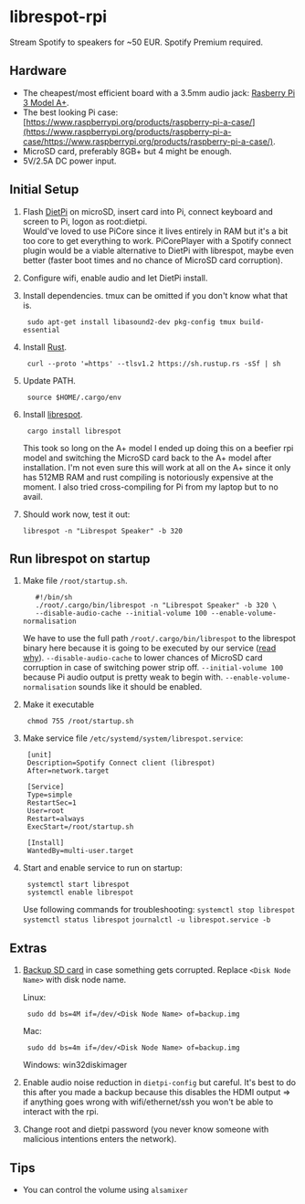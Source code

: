 # librespot-rpi

Stream Spotify to speakers for ~50 EUR. Spotify Premium required.

## Hardware

- The cheapest/most efficient board with a 3.5mm audio jack: [Rasberry Pi 3 Model A+](https://www.raspberrypi.org/products/raspberry-pi-3-model-a-plus/).
- The best looking Pi case: [https://www.raspberrypi.org/products/raspberry-pi-a-case/](https://www.raspberrypi.org/products/raspberry-pi-a-case/https://www.raspberrypi.org/products/raspberry-pi-a-case/).
- MicroSD card, preferably 8GB+ but 4 might be enough.
- 5V/2.5A DC power input.

## Initial Setup

1. Flash [DietPi](https://dietpi.com/) on microSD, insert card into Pi, connect keyboard and screen to Pi, logon as root:dietpi.  
  Would've loved to use PiCore since it lives entirely in RAM but it's a bit too core to get everything to work. PiCorePlayer with a Spotify connect plugin would be a viable alternative to DietPi with librespot, maybe even better (faster boot times and no chance of MicroSD card corruption).
2. Configure wifi, enable audio and let DietPi install.
2. Install dependencies. tmux can be omitted if you don't know what that is.

        sudo apt-get install libasound2-dev pkg-config tmux build-essential
3. Install [Rust](https://www.rust-lang.org/).

        curl --proto '=https' --tlsv1.2 https://sh.rustup.rs -sSf | sh
4. Update PATH.

        source $HOME/.cargo/env
5. Install [librespot](https://github.com/librespot-org/librespot).

        cargo install librespot  
    
    This took so long on the A+ model I ended up doing this on a beefier rpi model and switching the MicroSD card back to the A+ model after installation. I'm not even sure this will work at all on the A+ since it only has 512MB RAM and rust compiling is notoriously expensive at the moment. I also tried cross-compiling for Pi from my laptop but to no avail.
6. Should work now, test it out:

       librespot -n "Librespot Speaker" -b 320

## Run librespot on startup

1. Make file `/root/startup.sh`.
          
          #!/bin/sh
          ./root/.cargo/bin/librespot -n "Librespot Speaker" -b 320 \
          --disable-audio-cache --initial-volume 100 --enable-volume-normalisation
      
      We have to use the full path `/root/.cargo/bin/librespot` to the librespot binary here because it is going to be executed by our service ([read why](https://unix.stackexchange.com/questions/471359/systemd-custom-service-doesnt-read-path)). `--disable-audio-cache` to lower chances of MicroSD card corruption in case of switching power strip off. `--initial-volume 100` because Pi audio output is pretty weak to begin with. `--enable-volume-normalisation` sounds like it should be enabled.
2. Make it executable

        chmod 755 /root/startup.sh
3. Make service file `/etc/systemd/system/librespot.service`:

        [unit]
        Description=Spotify Connect client (librespot)
        After=network.target

        [Service]
        Type=simple
        RestartSec=1
        User=root
        Restart=always
        ExecStart=/root/startup.sh

        [Install]
        WantedBy=multi-user.target
4. Start and enable service to run on startup:

        systemctl start librespot
        systemctl enable librespot
        
     Use following commands for troubleshooting: `systemctl stop librespot` `systemctl status librespot` `journalctl -u librespot.service -b`
        
## Extras

1. [Backup SD card](https://raspberrytips.com/backup-raspberry-pi/#Create_an_image_of_the_SD_card) in case something gets corrupted. Replace `<Disk Node Name>` with disk node name.

    Linux:
     
        sudo dd bs=4M if=/dev/<Disk Node Name> of=backup.img
    
    Mac:
    
        sudo dd bs=4m if=/dev/<Disk Node Name> of=backup.img
        
    Windows: win32diskimager
2. Enable audio noise reduction in `dietpi-config` but careful. It's best to do this after you made a backup because this disables the HDMI output => if anything goes wrong with wifi/ethernet/ssh you won't be able to interact with the rpi.
3. Change root and dietpi password (you never know someone with malicious intentions enters the network).

## Tips

- You can control the volume using
  `alsamixer`
